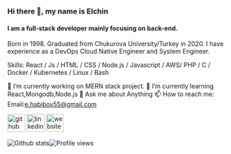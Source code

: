 ### Hi there 👋, my name is Elchin
#### I am a full-stack developer mainly focusing on back-end.
Born in 1998. Graduated from Chukurova University/Turkey in 2020. I have experience as a DevOps Cloud Native Engineer and System Engineer.

Skills: React / Js / HTML / CSS / Node.js / Javascript / AWS/ PHP / C / Docker / Kubernetes /  Linux / Bash

🔭 I’m currently working on MERN stack project. 🌱 I’m currently learning React,Mongodb,Node.js 💬 Ask me about Anything 📫 How to reach me: Email:e.habibov55@gmail.com 

[<img src='https://cdn.jsdelivr.net/npm/simple-icons@3.0.1/icons/github.svg' alt='github' height='40'>](https://github.com/C3ptV3)  [<img src='https://cdn.jsdelivr.net/npm/simple-icons@3.0.1/icons/linkedin.svg' alt='linkedin' height='40'>](https://www.linkedin.com/in/elchin.habibov/)  [<img src='https://cdn.jsdelivr.net/npm/simple-icons@3.0.1/icons/icloud.svg' alt='website' height='40'>](habibov.tech)  

![Github stats](https://github-readme-stats.vercel.app/api?username=C3ptV3&show_icons=true)![Profile views](https://gpvc.arturio.dev/C3ptV3)  

